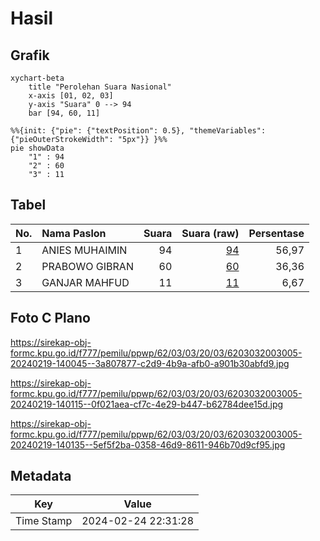 # Hasil

## Grafik

```mermaid
xychart-beta
    title "Perolehan Suara Nasional"
    x-axis [01, 02, 03]
    y-axis "Suara" 0 --> 94
    bar [94, 60, 11]
```

```mermaid
%%{init: {"pie": {"textPosition": 0.5}, "themeVariables": {"pieOuterStrokeWidth": "5px"}} }%%
pie showData
    "1" : 94
    "2" : 60
    "3" : 11
```

## Tabel

| No. | Nama Paslon    | Suara | Suara (raw) | Persentase |
|:--- |:-------------- | -----:| -----------:| ----------:|
| 1   | ANIES MUHAIMIN | 94    | [94][p-1]   | 56,97      |
| 2   | PRABOWO GIBRAN | 60    | [60][p-2]   | 36,36      |
| 3   | GANJAR MAHFUD  | 11    | [11][p-3]   | 6,67       |


[p-1]: https://github.com/gigit-pemilu/pemilu-2024/blob/main/pilpres/hitung-suara/sub/62-kalimantan-tengah/sub/03-kapuas/sub/03-kapuas-timur/sub/2003-anjir-serapat-barat/sub/005-tps/sub/paslon-1.txt
[p-2]: https://github.com/gigit-pemilu/pemilu-2024/blob/main/pilpres/hitung-suara/sub/62-kalimantan-tengah/sub/03-kapuas/sub/03-kapuas-timur/sub/2003-anjir-serapat-barat/sub/005-tps/sub/paslon-2.txt
[p-3]: https://github.com/gigit-pemilu/pemilu-2024/blob/main/pilpres/hitung-suara/sub/62-kalimantan-tengah/sub/03-kapuas/sub/03-kapuas-timur/sub/2003-anjir-serapat-barat/sub/005-tps/sub/paslon-3.txt

## Foto C Plano

https://sirekap-obj-formc.kpu.go.id/f777/pemilu/ppwp/62/03/03/20/03/6203032003005-20240219-140045--3a807877-c2d9-4b9a-afb0-a901b30abfd9.jpg

https://sirekap-obj-formc.kpu.go.id/f777/pemilu/ppwp/62/03/03/20/03/6203032003005-20240219-140115--0f021aea-cf7c-4e29-b447-b62784dee15d.jpg

https://sirekap-obj-formc.kpu.go.id/f777/pemilu/ppwp/62/03/03/20/03/6203032003005-20240219-140135--5ef5f2ba-0358-46d9-8611-946b70d9cf95.jpg


## Metadata

| Key        | Value               |
| ---------- | ------------------- |
| Time Stamp | 2024-02-24 22:31:28 |



